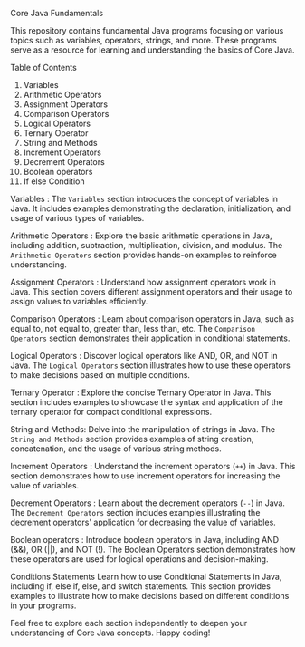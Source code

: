  Core Java Fundamentals

This repository contains fundamental Java programs focusing on various topics such as variables, operators, strings, and more. These programs serve as a resource for learning and understanding the basics of Core Java.

 Table of Contents

1. Variables
2. Arithmetic Operators
3. Assignment Operators
4. Comparison Operators
5. Logical Operators
6. Ternary Operator
7. String and Methods
8. Increment Operators
9. Decrement Operators
10. Boolean operators
11. If else Condition

Variables : 
The `Variables` section introduces the concept of variables in Java. It includes examples demonstrating the declaration, initialization, and usage of various types of variables.

Arithmetic Operators :
Explore the basic arithmetic operations in Java, including addition, subtraction, multiplication, division, and modulus. The `Arithmetic Operators` section provides hands-on examples to reinforce understanding.

Assignment Operators :
Understand how assignment operators work in Java. This section covers different assignment operators and their usage to assign values to variables efficiently.

 
Comparison Operators :
Learn about comparison operators in Java, such as equal to, not equal to, greater than, less than, etc. The `Comparison Operators` section demonstrates their application in conditional statements.

Logical Operators :
Discover logical operators like AND, OR, and NOT in Java. The `Logical Operators` section illustrates how to use these operators to make decisions based on multiple conditions.

Ternary Operator :
Explore the concise Ternary Operator in Java. This section includes examples to showcase the syntax and application of the ternary operator for compact conditional expressions.

String and Methods:
Delve into the manipulation of strings in Java. The `String and Methods` section provides examples of string creation, concatenation, and the usage of various string methods.

Increment Operators :
Understand the increment operators (`++`) in Java. This section demonstrates how to use increment operators for increasing the value of variables.

Decrement Operators :
Learn about the decrement operators (`--`) in Java. The `Decrement Operators` section includes examples illustrating the decrement operators' application for decreasing the value of variables.

Boolean operators :
Introduce boolean operators in Java, including AND (&&), OR (||), and NOT (!). The Boolean Operators section demonstrates how these operators are used for logical operations and decision-making.

Conditions Statements
Learn how to use Conditional Statements in Java, including if, else if, else, and switch statements. This section provides examples to illustrate how to make decisions based on different conditions in your programs.

Feel free to explore each section independently to deepen your understanding of Core Java concepts. Happy coding!
